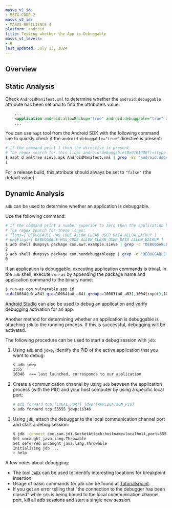```yaml
---
masvs_v1_id:
- MSTG-CODE-2
masvs_v2_id:
- MASVS-RESILIENCE-4
platform: android
title: Testing whether the App is Debuggable
masvs_v1_levels:
- R
last_updated: July 13, 2024
---
```


## Overview

## Static Analysis

Check `AndroidManifest.xml` to determine whether the `android:debuggable` attribute has been set and to find the attribute's value:

```xml
    ...
    <application android:allowBackup="true" android:debuggable="true" android:icon="@drawable/ic_launcher" android:label="@string/app_name" android:theme="@style/AppTheme">
    ...
```

You can use `aapt` tool from the Android SDK with the following command line to quickly check if the `android:debuggable="true"` directive is present:

```bash
# If the command print 1 then the directive is present
# The regex search for this line: android:debuggable(0x0101000f)=(type 0x12)0xffffffff
$ aapt d xmltree sieve.apk AndroidManifest.xml | grep -Ec "android:debuggable\(0x[0-9a-f]+\)=\(type\s0x[0-9a-f]+\)0xffffffff"
1
```

For a release build, this attribute should always be set to `"false"` (the default value).

## Dynamic Analysis

`adb` can be used to determine whether an application is debuggable.

Use the following command:

```bash
# If the command print a number superior to zero then the application have the debug flag
# The regex search for these lines:
# flags=[ DEBUGGABLE HAS_CODE ALLOW_CLEAR_USER_DATA ALLOW_BACKUP ]
# pkgFlags=[ DEBUGGABLE HAS_CODE ALLOW_CLEAR_USER_DATA ALLOW_BACKUP ]
$ adb shell dumpsys package com.mwr.example.sieve | grep -c "DEBUGGABLE"
2
$ adb shell dumpsys package com.nondebuggableapp | grep -c "DEBUGGABLE"
0
```

If an application is debuggable, executing application commands is trivial. In the `adb` shell, execute `run-as` by appending the package name and application command to the binary name:

```bash
$ run-as com.vulnerable.app id
uid=10084(u0_a84) gid=10084(u0_a84) groups=10083(u0_a83),1004(input),1007(log),1011(adb),1015(sdcard_rw),1028(sdcard_r),3001(net_bt_admin),3002(net_bt),3003(inet),3006(net_bw_stats) context=u:r:untrusted_app:s0:c512,c768
```

[Android Studio](https://developer.android.com/tools/debugging/debugging-studio.html "Debugging with Android Studio") can also be used to debug an application and verify debugging activation for an app.

Another method for determining whether an application is debuggable is attaching `jdb` to the running process. If this is successful, debugging will be activated.

The following procedure can be used to start a debug session with `jdb`:

1. Using `adb` and `jdwp`, identify the PID of the active application that you want to debug:

    ```bash
    $ adb jdwp
    2355
    16346  <== last launched, corresponds to our application
    ```

2. Create a communication channel by using `adb` between the application process (with the PID) and your host computer by using a specific local port:

    ```bash
    # adb forward tcp:[LOCAL_PORT] jdwp:[APPLICATION_PID]
    $ adb forward tcp:55555 jdwp:16346
    ```

3. Using `jdb`, attach the debugger to the local communication channel port and start a debug session:

    ```bash
    $ jdb -connect com.sun.jdi.SocketAttach:hostname=localhost,port=55555
    Set uncaught java.lang.Throwable
    Set deferred uncaught java.lang.Throwable
    Initializing jdb ...
    > help
    ```

A few notes about debugging:

- The tool [`JADX`](https://github.com/skylot/jadx "JADX") can be used to identify interesting locations for breakpoint insertion.
- Usage of basic commands for jdb can be found at [Tutorialspoint](https://www.tutorialspoint.com/jdb/jdb_basic_commands.htm "jdb basic commands").
- If you get an error telling that "the connection to the debugger has been closed" while `jdb` is being bound to the local communication channel port, kill all adb sessions and start a single new session.
